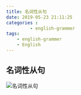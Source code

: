 ```yaml
---
title: 名词性从句 
date: 2019-05-23 21:11:25
categories :
         - english-grammer
tags: 
    - english-grammer
    - English
---
```


## 名词性从句 

![名词性从句](https://user-gold-cdn.xitu.io/2019/5/27/16af7bd423a845b5?w=4482&h=4165&f=png&s=1236533)
